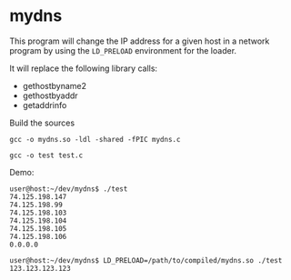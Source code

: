 # mydns
This program will change the IP address for a given host in a network program by using the `LD_PRELOAD` environment for the loader.

It will replace the following library calls:
- gethostbyname2
- gethostbyaddr
- getaddrinfo

Build the sources
```
gcc -o mydns.so -ldl -shared -fPIC mydns.c
```
```
gcc -o test test.c
```

Demo:
```
user@host:~/dev/mydns$ ./test
74.125.198.147
74.125.198.99
74.125.198.103
74.125.198.104
74.125.198.105
74.125.198.106
0.0.0.0

user@host:~/dev/mydns$ LD_PRELOAD=/path/to/compiled/mydns.so ./test
123.123.123.123
```
